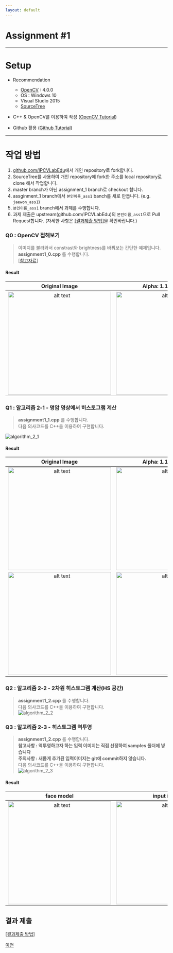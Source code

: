 ```yaml
---
layout: default
---
```


# Assignment #1

---
# Setup
- Recommendation
    - [OpenCV](https://opencv.org/) : 4.0.0
    - OS : Windows 10
    - Visual Studio 2015  
    - [SourceTree](https://www.sourcetreeapp.com/)
  
- C++ & OpenCV를 이용하여 작성 ([OpenCV Tutorial](https://docs.google.com/presentation/d/1Uv1geoOMUp7PI4ReuiN8SLE4I6BZglN1viCBqW3DB8Y/edit))
- Github 활용 ([Github Tutorial](https://opentutorials.org/course/2708))
  
---

# 작업 방법
1. [github.com/IPCVLabEdu](https://github.com/IPCVLabEdu/assignments/tree/assignment_1)에서 개인 repository로 fork합니다. 
2. SourceTree를 사용하여 개인 repository에 fork한 주소를 local repository로 clone 해서 작업합니다.
3. master branch가 아닌 assignment_1 branch로 checkout 합니다. 
4. assginment_1 branch에서 `본인이름_ass1` banch를 새로 만듭니다. (e.g. `jaewon_ass1`)
5. `본인이름_ass1` branch에서 과제를 수행합니다.  
6. 과제 제출은 upstream(github.com/IPCVLabEdu)의 `본인이름_ass1`으로 Pull Request합니다. (자세한 사항은 [[결과제출 방법]](./How_to_submit_assignments.html)을 확인바랍니다.)



### Q0 : OpenCV 접해보기
>이미지를 불러와서 constrast와 brightness를 바꿔보는 간단한 예제입니다.  
>**assignment1_0.cpp** 를 수행합니다.  
>[[참고자료](https://docs.opencv.org/4.0.0/d3/dc1/tutorial_basic_linear_transform.html)]

#### **Result**  

|**Original Image**|**Alpha: 1.1 , Beta: 50** |
|:-:|:-:|
|  <img src="https://user-images.githubusercontent.com/15168540/49067844-78ae2780-f268-11e8-86bd-43cd7a5f56d0.png" alt="alt text" width="320" height="320">| <img src="https://user-images.githubusercontent.com/15168540/49068196-713b4e00-f269-11e8-92f7-f8c1c4caed11.png" alt="alt text" width="320" height="320"> | 



### Q1 : 알고리즘 2-1 - 명암 영상에서 히스토그램 계산
>**assignment1_1.cpp** 를 수행합니다.  
>다음 의사코드를 C++을 이용하여 구현합니다.  

![algorithm_2_1](https://user-images.githubusercontent.com/15168540/48592075-0dbc4100-e98a-11e8-8f0e-346c7f2c252b.png)

#### **Result**

|**Original Image**|**Alpha: 1.1 , Beta: 50** |
|:-:|:-:|
|  <img src="https://user-images.githubusercontent.com/15168540/49067844-78ae2780-f268-11e8-86bd-43cd7a5f56d0.png" alt="alt text" width="320" height="320">| <img src="https://user-images.githubusercontent.com/15168540/49068196-713b4e00-f269-11e8-92f7-f8c1c4caed11.png" alt="alt text" width="320" height="320"> |
|  <img src="https://user-images.githubusercontent.com/15168540/49068354-dbec8980-f269-11e8-9380-75026a2d4f79.png" alt="alt text" width="320" height="320">| <img src="https://user-images.githubusercontent.com/15168540/49068392-f888c180-f269-11e8-9232-fb0aa9e7e8e8.png" alt="alt text" width="320" height="320"> |  


### Q2 : 알고리즘 2-2 - 2차원 히스토그램 계산(HS 공간)
>**assignment1_2.cpp** 를 수행합니다.  
>다음 의사코드를 C++을 이용하여 구현합니다.  
![algorithm_2_2](https://user-images.githubusercontent.com/15168540/48592136-52e07300-e98a-11e8-8e82-46063e3afc41.png)

### Q3 : 알고리즘 2-3 - 히스토그램 역투영
>**assignment1_2.cpp** 를 수행합니다.  
>**참고사항 : 역투영하고자 하는 입력 이미지는 직접 선정하여 samples 폴더에 넣습니다**  
>**주의사항 : 새롭게 추가된 입력이미지는 git에 commit하지 않습니다.**  
>다음 의사코드를 C++을 이용하여 구현합니다.  
![algorithm_2_3](https://user-images.githubusercontent.com/15168540/48592142-5542cd00-e98a-11e8-9fe9-a9bd007cb665.png)

#### **Result**

|**face model**|**input image**|**probability map**|
|:-:|:-:|:-:|
|<img src="https://user-images.githubusercontent.com/15168540/49068530-52898700-f26a-11e8-84dc-6e6a2f40a601.png" alt="alt text" width="320" height="320">|<img src="https://user-images.githubusercontent.com/15168540/49068545-5c12ef00-f26a-11e8-951d-609268fa52b6.png" alt="alt text" width="320" height="320">|<img src="https://user-images.githubusercontent.com/15168540/49068569-68974780-f26a-11e8-920b-170fb998982e.png" alt="alt text" width="320" height="320">|

## 결과 제출
[[결과제출 방법]](./How_to_submit_assignments.html)


[이전](../)

